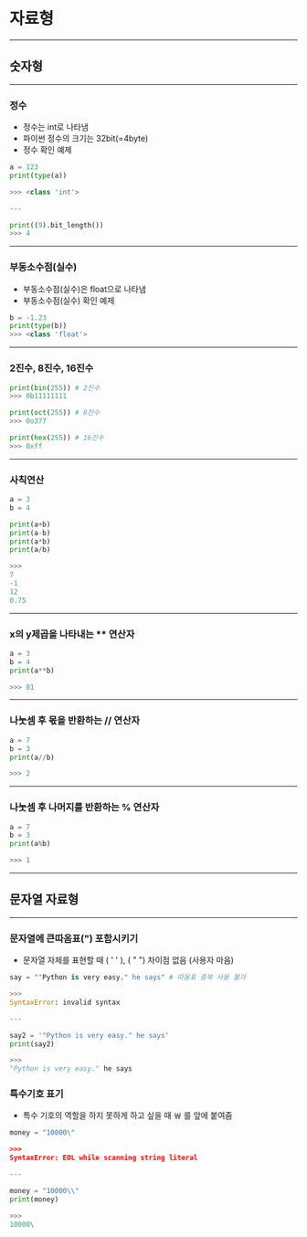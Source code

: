 # 자료형

---



## 숫자형

---



### 정수

- 정수는 int로 나타냄
- 파이썬 정수의 크기는 32bit(=4byte)
- 정수 확인 예제

```python
a = 123
print(type(a))

>>> <class 'int'>

---

print((9).bit_length())
>>> 4
```

---



### 부동소수점(실수)

- 부동소수점(실수)은 float으로 나타냄
- 부동소수점(실수) 확인 예제

```python
b = -1.23
print(type(b))
>>> <class 'float'>
```

---



### 2진수, 8진수, 16진수

```python
print(bin(255)) # 2진수
>>> 0b11111111

print(oct(255)) # 8진수
>>> 0o377

print(hex(255)) # 16진수
>>> 0xff
```

----



### 사칙연산

```python
a = 3
b = 4

print(a+b)
print(a-b)
print(a*b)
print(a/b)

>>>
7
-1
12
0.75
```

---



### x의 y제곱을 나타내는 ** 연산자

```python
a = 3
b = 4
print(a**b)

>>> 81
```

---



### 나눗셈 후 몫을 반환하는 // 연산자

```python
a = 7
b = 3
print(a//b)

>>> 2
```

---



### 나눗셈 후 나머지를 반환하는 % 연산자

```python
a = 7
b = 3
print(a%b)

>>> 1
```

---



## 문자열 자료형

---



### 문자열에 큰따옴표(") 포함시키기

- 문자열 자체를 표현할 때 ( ' ' ), ( " ") 차이점 없음 (사용자 마음)

```python
say = ""Python is very easy." he says" # 따옴표 중복 사용 불가

>>> 
SyntaxError: invalid syntax

---

say2 = '"Python is very easy." he says'
print(say2)

>>>
"Python is very easy." he says
```



### 특수기호 표기

- 특수 기호의 역할을 하지 못하게 하고 싶을 때 ￦ 를 앞에 붙여줌

```python
money = "10000\"

>>>
SyntaxError: EOL while scanning string literal

---

money = "10000\\"
print(money)

>>>
10000\
```

